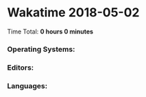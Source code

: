 # Wakatime 2018-05-02

Time Total: **0 hours 0 minutes**

### Operating Systems:

### Editors:

### Languages:

